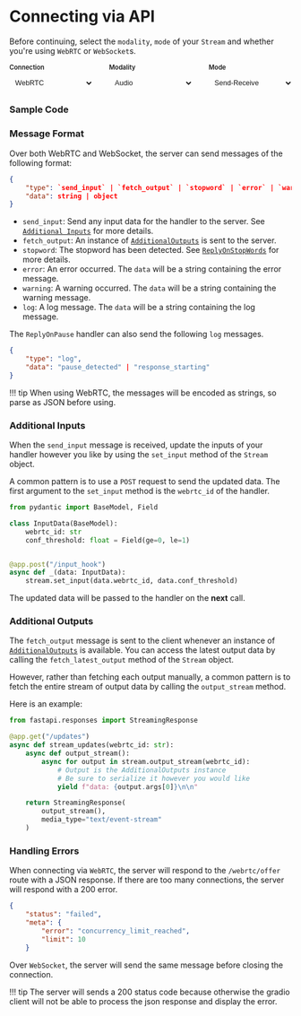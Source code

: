 # Connecting via API

Before continuing, select the `modality`, `mode` of your `Stream` and whether you're using `WebRTC` or `WebSocket`s.

<div class="config-selector">
    <div class="select-group">
        <label for="connection">Connection</label>
        <select id="connection" onchange="updateDocs()">
            <option value="webrtc">WebRTC</option>
            <option value="websocket">WebSocket</option>
        </select>
    </div>
    <div class="select-group">
        <label for="modality">Modality</label>
        <select id="modality" onchange="updateDocs()">
            <option value="audio">Audio</option>
            <option value="video">Video</option>
            <option value="audio-video">Audio-Video</option>
        </select>
    </div>
    <div class="select-group">
        <label for="mode">Mode</label>
        <select id="mode" onchange="updateDocs()">
            <option value="send-receive">Send-Receive</option>
            <option value="receive">Receive</option>
            <option value="send">Send</option>
        </select>
    </div>

</div>

### Sample Code
<div id="docs"></div>

### Message Format

Over both WebRTC and WebSocket, the server can send messages of the following format:

```json
{
    "type": `send_input` | `fetch_output` | `stopword` | `error` | `warning` | `log`,
    "data": string | object
}
```

- `send_input`: Send any input data for the handler to the server. See [`Additional Inputs`](#additional-inputs) for more details.
- `fetch_output`: An instance of [`AdditionalOutputs`](#additional-outputs) is sent to the server.
- `stopword`: The stopword has been detected. See [`ReplyOnStopWords`](../audio/#reply-on-stopwords) for more details.
- `error`: An error occurred. The `data` will be a string containing the error message.
- `warning`: A warning occurred. The `data` will be a string containing the warning message.
- `log`: A log message. The `data` will be a string containing the log message.

The `ReplyOnPause` handler can also send the following `log` messages.

```json
{
    "type": "log",
    "data": "pause_detected" | "response_starting"
}
```

!!! tip
    When using WebRTC, the messages will be encoded as strings, so parse as JSON before using.

### Additional Inputs

When the `send_input` message is received, update the inputs of your handler however you like by using the `set_input` method of the `Stream` object.

A common pattern is to use a `POST` request to send the updated data. The first argument to the `set_input` method is the `webrtc_id` of the handler.

```python
from pydantic import BaseModel, Field

class InputData(BaseModel):
    webrtc_id: str
    conf_threshold: float = Field(ge=0, le=1)


@app.post("/input_hook")
async def _(data: InputData):
    stream.set_input(data.webrtc_id, data.conf_threshold)
```

The updated data will be passed to the handler on the **next** call.

### Additional Outputs

The `fetch_output` message is sent to the client whenever an instance of [`AdditionalOutputs`](../streams/#additional-outputs) is available. You can access the latest output data by calling the `fetch_latest_output` method of the `Stream` object. 

However, rather than fetching each output manually, a common pattern is to fetch the entire stream of output data by calling the `output_stream` method.

Here is an example:
```python
from fastapi.responses import StreamingResponse

@app.get("/updates")
async def stream_updates(webrtc_id: str):
    async def output_stream():
        async for output in stream.output_stream(webrtc_id):
            # Output is the AdditionalOutputs instance
            # Be sure to serialize it however you would like
            yield f"data: {output.args[0]}\n\n"

    return StreamingResponse(
        output_stream(), 
        media_type="text/event-stream"
    )
```

### Handling Errors

When connecting via `WebRTC`, the server will respond to the `/webrtc/offer` route with a JSON response. If there are too many connections, the server will respond with a 200 error.

```json
{
    "status": "failed",
    "meta": {
        "error": "concurrency_limit_reached",
        "limit": 10
    }
```

Over `WebSocket`, the server will send the same message before closing the connection.

!!! tip
    The server will sends a 200 status code because otherwise the gradio client will not be able to process the json response and display the error.

<style>
.config-selector {
    margin: 1em 0;
    display: flex;
    gap: 2em;
}

.select-group {
    display: flex;
    flex-direction: column;
    gap: 0.5em;
}

.select-group label {
    font-size: 0.8em;
    font-weight: 600;
    color: var(--md-default-fg-color--light);
}

.select-group select {
    padding: 0.5em;
    border: 1px solid var(--md-default-fg-color--lighter);
    border-radius: 4px;
    background-color: var(--md-code-bg-color);
    color: var(--md-code-fg-color);
    width: 150px;
    font-size: 0.9em;
}

/* Style code blocks to match site theme */
.rendered-content pre {
    background-color: var(--md-code-bg-color) !important;
    color: var(--md-code-fg-color) !important;
    padding: 1em;
    border-radius: 4px;
}

.rendered-content code {
    font-family: var(--md-code-font-family);
    background-color: var(--md-code-bg-color) !important;
    color: var(--md-code-fg-color) !important;
}
</style>

<script>

// doT.js
// 2011-2014, Laura Doktorova, https://github.com/olado/doT
// Licensed under the MIT license.


    var doT = {
        name: "doT",
        version: "1.1.1",
        templateSettings: {
            evaluate: /\{\{([\s\S]+?(\}?)+)\}\}/g,
            interpolate: /\{\{=([\s\S]+?)\}\}/g,
            encode: /\{\{!([\s\S]+?)\}\}/g,
            use: /\{\{#([\s\S]+?)\}\}/g,
            useParams: /(^|[^\w$])def(?:\.|\[[\'\"])([\w$\.]+)(?:[\'\"]\])?\s*\:\s*([\w$\.]+|\"[^\"]+\"|\'[^\']+\'|\{[^\}]+\})/g,
            define: /\{\{##\s*([\w\.$]+)\s*(\:|=)([\s\S]+?)#\}\}/g,
            defineParams: /^\s*([\w$]+):([\s\S]+)/,
            conditional: /\{\{\?(\?)?\s*([\s\S]*?)\s*\}\}/g,
            iterate: /\{\{~\s*(?:\}\}|([\s\S]+?)\s*\:\s*([\w$]+)\s*(?:\:\s*([\w$]+))?\s*\}\})/g,
            varname: "it",
            strip: false,
            append: true,
            selfcontained: false,
            doNotSkipEncoded: false
        },
        template: undefined, //fn, compile template
        compile: undefined, //fn, for express
        log: true
    }, _globals;

    doT.encodeHTMLSource = function (doNotSkipEncoded) {
        var encodeHTMLRules = { "&": "&#38;", "<": "&#60;", ">": "&#62;", '"': "&#34;", "'": "&#39;", "/": "&#47;" },
            matchHTML = doNotSkipEncoded ? /[&<>"'\/]/g : /&(?!#?\w+;)|<|>|"|'|\//g;
        return function (code) {
            return code ? code.toString().replace(matchHTML, function (m) { return encodeHTMLRules[m] || m; }) : "";
        };
    };

    _globals = (function () { return this || (0, eval)("this"); }());

    /* istanbul ignore else */
    if (typeof module !== "undefined" && module.exports) {
        module.exports = doT;
    } else if (typeof define === "function" && define.amd) {
        define(function () { return doT; });
    } else {
        _globals.doT = doT;
    }

    var startend = {
        append: { start: "'+(", end: ")+'", startencode: "'+encodeHTML(" },
        split: { start: "';out+=(", end: ");out+='", startencode: "';out+=encodeHTML(" }
    }, skip = /$^/;

    function resolveDefs(c, block, def) {
        return ((typeof block === "string") ? block : block.toString())
            .replace(c.define || skip, function (m, code, assign, value) {
                if (code.indexOf("def.") === 0) {
                    code = code.substring(4);
                }
                if (!(code in def)) {
                    if (assign === ":") {
                        if (c.defineParams) value.replace(c.defineParams, function (m, param, v) {
                            def[code] = { arg: param, text: v };
                        });
                        if (!(code in def)) def[code] = value;
                    } else {
                        new Function("def", "def['" + code + "']=" + value)(def);
                    }
                }
                return "";
            })
            .replace(c.use || skip, function (m, code) {
                if (c.useParams) code = code.replace(c.useParams, function (m, s, d, param) {
                    if (def[d] && def[d].arg && param) {
                        var rw = (d + ":" + param).replace(/'|\\/g, "_");
                        def.__exp = def.__exp || {};
                        def.__exp[rw] = def[d].text.replace(new RegExp("(^|[^\\w$])" + def[d].arg + "([^\\w$])", "g"), "$1" + param + "$2");
                        return s + "def.__exp['" + rw + "']";
                    }
                });
                var v = new Function("def", "return " + code)(def);
                return v ? resolveDefs(c, v, def) : v;
            });
    }

    function unescape(code) {
        return code.replace(/\\('|\\)/g, "$1").replace(/[\r\t\n]/g, " ");
    }

    doT.template = function (tmpl, c, def) {
        c = c || doT.templateSettings;
        var cse = c.append ? startend.append : startend.split, needhtmlencode, sid = 0, indv,
            str = (c.use || c.define) ? resolveDefs(c, tmpl, def || {}) : tmpl;

        str = ("var out='" + (c.strip ? str.replace(/(^|\r|\n)\t* +| +\t*(\r|\n|$)/g, " ")
            .replace(/\r|\n|\t|\/\*[\s\S]*?\*\//g, "") : str)
            .replace(/'|\\/g, "\\$&")
            .replace(c.interpolate || skip, function (m, code) {
                return cse.start + unescape(code) + cse.end;
            })
            .replace(c.encode || skip, function (m, code) {
                needhtmlencode = true;
                return cse.startencode + unescape(code) + cse.end;
            })
            .replace(c.conditional || skip, function (m, elsecase, code) {
                return elsecase ?
                    (code ? "';}else if(" + unescape(code) + "){out+='" : "';}else{out+='") :
                    (code ? "';if(" + unescape(code) + "){out+='" : "';}out+='");
            })
            .replace(c.iterate || skip, function (m, iterate, vname, iname) {
                if (!iterate) return "';} } out+='";
                sid += 1; indv = iname || "i" + sid; iterate = unescape(iterate);
                return "';var arr" + sid + "=" + iterate + ";if(arr" + sid + "){var " + vname + "," + indv + "=-1,l" + sid + "=arr" + sid + ".length-1;while(" + indv + "<l" + sid + "){"
                    + vname + "=arr" + sid + "[" + indv + "+=1];out+='";
            })
            .replace(c.evaluate || skip, function (m, code) {
                return "';" + unescape(code) + "out+='";
            })
            + "';return out;")
            .replace(/\n/g, "\\n").replace(/\t/g, '\\t').replace(/\r/g, "\\r")
            .replace(/(\s|;|\}|^|\{)out\+='';/g, '$1').replace(/\+''/g, "");
        //.replace(/(\s|;|\}|^|\{)out\+=''\+/g,'$1out+=');

        if (needhtmlencode) {
            if (!c.selfcontained && _globals && !_globals._encodeHTML) _globals._encodeHTML = doT.encodeHTMLSource(c.doNotSkipEncoded);
            str = "var encodeHTML = typeof _encodeHTML !== 'undefined' ? _encodeHTML : ("
                + doT.encodeHTMLSource.toString() + "(" + (c.doNotSkipEncoded || '') + "));"
                + str;
        }
        try {
            return new Function(c.varname, str);
        } catch (e) {
            /* istanbul ignore else */
            if (typeof console !== "undefined") console.log("Could not create a template function: " + str);
            throw e;
        }
    };

    doT.compile = function (tmpl, def) {
        return doT.template(tmpl, null, def);
    };

// WebRTC template

const webrtcTemplate = doT.template(`
To connect to the server, you need to create a new RTCPeerConnection object and call the \`setupWebRTC\` function below.
{{? it.mode === "send-receive" || it.mode === "receive" }}
This code snippet assumes there is an html element with an id of \`{{=it.modality}}_output_component_id\` where the output will be displayed. It should be {{? it.modality === "audio"}}a \`<audio>\`{{??}}an \`<video>\`{{?}} element.
{{?}}

\`\`\`javascript
// pass any rtc_configuration params here
const pc = new RTCPeerConnection();
{{? it.mode === "send-receive" || it.mode === "receive" }}
const {{=it.modality}}_output_component = document.getElementById("{{=it.modality}}_output_component_id");
{{?}}                     
async function setupWebRTC(peerConnection) {
    {{? it.mode === "send-receive" || it.mode === "send" }}      
    // Get {{=it.modality}} stream from webcam
    const stream = await navigator.mediaDevices.getUserMedia({
        {{=it.modality}}: true,
    })
    {{?}}
    {{? it.mode === "send-receive" }}
    //  Send {{=it.modality}} stream to server
    stream.getTracks().forEach(async (track) => {
        const sender = pc.addTrack(track, stream);
    })
    {{?? it.mode === "send" }}
    // Receive {{=it.modality}} stream from server
    pc.addTransceiver({{=it.modality}}, { direction: "recvonly" })
    {{?}}
    {{? it.mode === "send-receive" || it.mode === "receive" }}
    peerConnection.addEventListener("track", (evt) => {
        if ({{=it.modality}}_output_component && 
            {{=it.modality}}_output_component.srcObject !== evt.streams[0]) {
            {{=it.modality}}_output_component.srcObject = evt.streams[0];
        }
    });
    {{?}}
    // Create data channel (needed!)
    const dataChannel = peerConnection.createDataChannel("text");

    // Create and send offer
    const offer = await peerConnection.createOffer();
    await peerConnection.setLocalDescription(offer);

    let webrtc_id = Math.random().toString(36).substring(7)

    // Send ICE candidates to server
    // (especially needed when server is behind firewall)
    peerConnection.onicecandidate = ({ candidate }) => {
        if (candidate) {
            console.debug("Sending ICE candidate", candidate);
            fetch('/webrtc/offer', {
            method: 'POST',
            headers: { 'Content-Type': 'application/json' },
            body: JSON.stringify({
                candidate: candidate.toJSON(),
                webrtc_id: webrtc_id,
                type: "ice-candidate",
                    })
                })
            }
    };

    // Send offer to server
    const response = await fetch('/webrtc/offer', {
        method: 'POST',
        headers: { 'Content-Type': 'application/json' },
        body: JSON.stringify({
            sdp: offer.sdp,
            type: offer.type,
            webrtc_id: webrtc_id
        })
    });

    // Handle server response
    const serverResponse = await response.json();
    await peerConnection.setRemoteDescription(serverResponse);
}
\`\`\`
`);

// WebSocket template
const wsTemplate = doT.template(`
{{? it.modality !== "audio" || it.mode !== "send-receive" }}
WebSocket connections are currently only supported for audio in send-receive mode.
{{??}}

To connect to the server via WebSocket, you'll need to establish a WebSocket connection and handle audio processing. The code below assumes there is an HTML audio element for output playback.

\`\`\`javascript
// Setup audio context and stream
const audioContext = new AudioContext();
const stream = await navigator.mediaDevices.getUserMedia({
    audio: true
});

// Create WebSocket connection
const ws = new WebSocket(\`\${window.location.protocol === 'https:' ? 'wss:' : 'ws:'}//$\{window.location.host}/websocket/offer\`);

ws.onopen = () => {
    // Send initial start message with unique ID
    ws.send(JSON.stringify({
        event: "start",
        websocket_id: generateId()  // Implement your own ID generator
    }));

    // Setup audio processing
    const source = audioContext.createMediaStreamSource(stream);
    const processor = audioContext.createScriptProcessor(2048, 1, 1);
    source.connect(processor);
    processor.connect(audioContext.destination);

    processor.onaudioprocess = (e) => {
        const inputData = e.inputBuffer.getChannelData(0);
        const mulawData = convertToMulaw(inputData, audioContext.sampleRate);
        const base64Audio = btoa(String.fromCharCode.apply(null, mulawData));
        
        if (ws.readyState === WebSocket.OPEN) {
            ws.send(JSON.stringify({
                event: "media",
                media: {
                    payload: base64Audio
                }
            }));
        }
    };
};
\`\`\`
{{?}}
`);

function updateDocs() {
    // Get selected values
    const modality = document.getElementById('modality').value;
    const mode = document.getElementById('mode').value;
    const connection = document.getElementById('connection').value;

    // Context for templates
    const context = {
        modality: modality,
        mode: mode,
        additional_inputs: true,
        additional_outputs: true
    };

    // Choose template based on connection type
    const template = connection === 'webrtc' ? webrtcTemplate : wsTemplate;
    
    // Render docs with syntax highlighting
    const html = template(context);
    const docsDiv = document.getElementById('docs');
    docsDiv.innerHTML = marked.parse(html);
    docsDiv.className = 'rendered-content';

    // Initialize any code blocks that were just added
    document.querySelectorAll('pre code').forEach((block) => {
        hljs.highlightElement(block);
    });
}

// Initial render
document.addEventListener('DOMContentLoaded', updateDocs);
</script>

